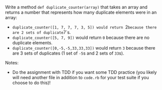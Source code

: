 Write a method `def duplicate_counter(array)` that takes an array and returns a number that represents how many duplicate elements were in an array:

* `duplicate_counter([1, 7, 7, 7, 3, 5]) would return `2` because there are 2 sets of duplicate `7`s.
* `duplicate_counter([5, 7, 9])` would return `0` because there are no duplicate elements.
* `duplicate_counter([0,-5,-5,33,33,33])` would return `3` because there are 3 sets of duplicates (1 set of `-5`s and 2 sets of `33`s).

Notes:

* Do the assignment with TDD if you want some TDD practice (you likely will need another file in addition to `code.rb` for your test suite if you choose to do this)!
